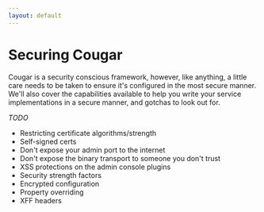 ```yaml
---
layout: default
---
```

Securing Cougar
===============

Cougar is a security conscious framework, however, like anything, a little care needs to be taken to ensure it's configured
in the most secure manner. We'll also cover the capabilities available to help you write your service implementations in
a secure manner, and gotchas to look out for.

*TODO*
* Restricting certificate algorithms/strength
* Self-signed certs
* Don't expose your admin port to the internet
* Don't expose the binary transport to someone you don't trust
* XSS protections on the admin console plugins
* Security strength factors
* Encrypted configuration
* Property overriding
* XFF headers

